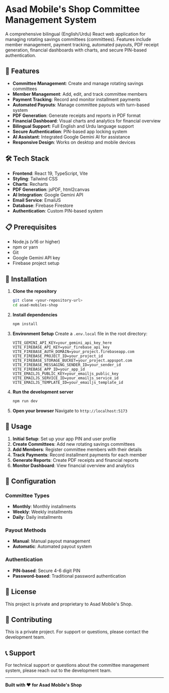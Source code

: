 # Asad Mobile's Shop Committee Management System

A comprehensive bilingual (English/Urdu) React web application for managing rotating savings committees (committees). Features include member management, payment tracking, automated payouts, PDF receipt generation, financial dashboards with charts, and secure PIN-based authentication.

## 🚀 Features

- **Committee Management**: Create and manage rotating savings committees
- **Member Management**: Add, edit, and track committee members
- **Payment Tracking**: Record and monitor installment payments
- **Automated Payouts**: Manage committee payouts with turn-based system
- **PDF Generation**: Generate receipts and reports in PDF format
- **Financial Dashboard**: Visual charts and analytics for financial overview
- **Bilingual Support**: Full English and Urdu language support
- **Secure Authentication**: PIN-based app locking system
- **AI Assistant**: Integrated Google Gemini AI for assistance
- **Responsive Design**: Works on desktop and mobile devices

## 🛠️ Tech Stack

- **Frontend**: React 19, TypeScript, Vite
- **Styling**: Tailwind CSS
- **Charts**: Recharts
- **PDF Generation**: jsPDF, html2canvas
- **AI Integration**: Google Gemini API
- **Email Service**: EmailJS
- **Database**: Firebase Firestore
- **Authentication**: Custom PIN-based system

## 📋 Prerequisites

- Node.js (v16 or higher)
- npm or yarn
- Git
- Google Gemini API key
- Firebase project setup

## 🚀 Installation

1. **Clone the repository**
   ```bash
   git clone <your-repository-url>
   cd asad-mobiles-shop
   ```

2. **Install dependencies**
   ```bash
   npm install
   ```

3. **Environment Setup**
   Create a `.env.local` file in the root directory:
   ```env
   VITE_GEMINI_API_KEY=your_gemini_api_key_here
   VITE_FIREBASE_API_KEY=your_firebase_api_key
   VITE_FIREBASE_AUTH_DOMAIN=your_project.firebaseapp.com
   VITE_FIREBASE_PROJECT_ID=your_project_id
   VITE_FIREBASE_STORAGE_BUCKET=your_project.appspot.com
   VITE_FIREBASE_MESSAGING_SENDER_ID=your_sender_id
   VITE_FIREBASE_APP_ID=your_app_id
   VITE_EMAILJS_PUBLIC_KEY=your_emailjs_public_key
   VITE_EMAILJS_SERVICE_ID=your_emailjs_service_id
   VITE_EMAILJS_TEMPLATE_ID=your_emailjs_template_id
   ```

4. **Run the development server**
   ```bash
   npm run dev
   ```

5. **Open your browser**
   Navigate to `http://localhost:5173`

## 📱 Usage

1. **Initial Setup**: Set up your app PIN and user profile
2. **Create Committees**: Add new rotating savings committees
3. **Add Members**: Register committee members with their details
4. **Track Payments**: Record installment payments for each member
5. **Generate Reports**: Create PDF receipts and financial reports
6. **Monitor Dashboard**: View financial overview and analytics

## 🔧 Configuration

### Committee Types
- **Monthly**: Monthly installments
- **Weekly**: Weekly installments  
- **Daily**: Daily installments

### Payout Methods
- **Manual**: Manual payout management
- **Automatic**: Automated payout system

### Authentication
- **PIN-based**: Secure 4-6 digit PIN
- **Password-based**: Traditional password authentication

## 📄 License

This project is private and proprietary to Asad Mobile's Shop.

## 🤝 Contributing

This is a private project. For support or questions, please contact the development team.

## 📞 Support

For technical support or questions about the committee management system, please reach out to the development team.

---

**Built with ❤️ for Asad Mobile's Shop**
